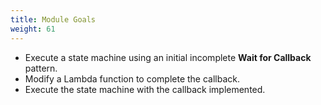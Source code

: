 ```yaml
---
title: Module Goals
weight: 61
---
```


- Execute a state machine using an initial incomplete **Wait for Callback** pattern.
- Modify a Lambda function to complete the callback.
- Execute the state machine with the callback implemented.
